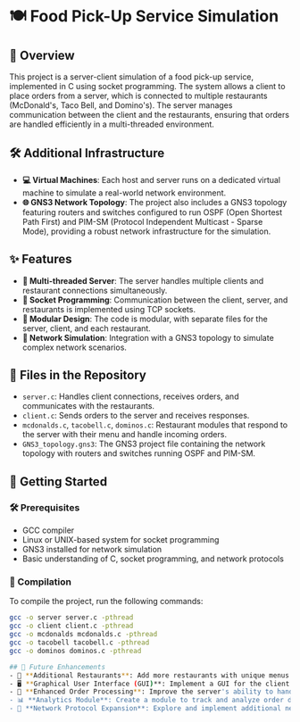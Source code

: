 # 🍽️ Food Pick-Up Service Simulation

## 📝 Overview
This project is a server-client simulation of a food pick-up service, implemented in C using socket programming. The system allows a client to place orders from a server, which is connected to multiple restaurants (McDonald's, Taco Bell, and Domino's). The server manages communication between the client and the restaurants, ensuring that orders are handled efficiently in a multi-threaded environment.

## 🛠️ Additional Infrastructure
- **💻 Virtual Machines**: Each host and server runs on a dedicated virtual machine to simulate a real-world network environment.
- **🌐 GNS3 Network Topology**: The project also includes a GNS3 topology featuring routers and switches configured to run OSPF (Open Shortest Path First) and PIM-SM (Protocol Independent Multicast - Sparse Mode), providing a robust network infrastructure for the simulation.

## ✨ Features
- **🧵 Multi-threaded Server**: The server handles multiple clients and restaurant connections simultaneously.
- **🔌 Socket Programming**: Communication between the client, server, and restaurants is implemented using TCP sockets.
- **🔄 Modular Design**: The code is modular, with separate files for the server, client, and each restaurant.
- **📡 Network Simulation**: Integration with a GNS3 topology to simulate complex network scenarios.

## 📂 Files in the Repository
- `server.c`: Handles client connections, receives orders, and communicates with the restaurants.
- `client.c`: Sends orders to the server and receives responses.
- `mcdonalds.c`, `tacobell.c`, `dominos.c`: Restaurant modules that respond to the server with their menu and handle incoming orders.
- `GNS3_topology.gns3`: The GNS3 project file containing the network topology with routers and switches running OSPF and PIM-SM.

## 🚀 Getting Started

### 🛠️ Prerequisites
- GCC compiler
- Linux or UNIX-based system for socket programming
- GNS3 installed for network simulation
- Basic understanding of C, socket programming, and network protocols

### 🔧 Compilation
To compile the project, run the following commands:

```bash
gcc -o server server.c -pthread
gcc -o client client.c -pthread
gcc -o mcdonalds mcdonalds.c -pthread
gcc -o tacobell tacobell.c -pthread
gcc -o dominos dominos.c -pthread

## 🚧 Future Enhancements
- 🍕 **Additional Restaurants**: Add more restaurants with unique menus and ordering processes.
- 🖥️ **Graphical User Interface (GUI)**: Implement a GUI for the client to make it more user-friendly.
- 🤖 **Enhanced Order Processing**: Improve the server's ability to handle more complex order processing, such as managing discounts, combos, and special requests.
- 📊 **Analytics Module**: Create a module to track and analyze order data, providing insights into customer preferences and peak ordering times.
- 📡 **Network Protocol Expansion**: Explore and implement additional network protocols to enhance communication between clients and the server.
